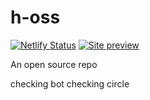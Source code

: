 # h-oss

[![Netlify Status](https://api.netlify.com/api/v1/badges/4ad01273-3db1-4a3f-b4db-f74b5ff34e31/deploy-status)](https://app.netlify.com/sites/amazing-volhard-a0781c/deploys)
[![Site preview](https://img.shields.io/badge/Site-preview-brightgreen)](https://amazing-volhard-a0781c.netlify.app)

An open source repo


checking bot
checking circle
